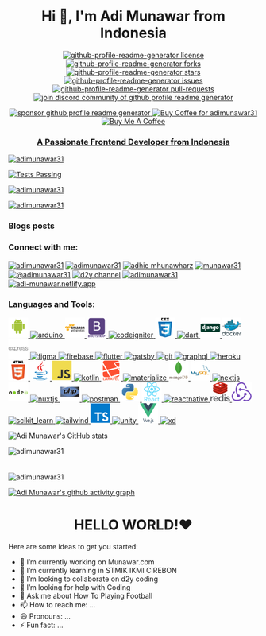 
<!-- ### Hi there 👋
![Adi Munawar31's GitHub stats](https://github-readme-stats.vercel.app/api?username=adimunawar31&show_icons=true&theme=radical)

[![Top Langs](https://github-readme-stats.vercel.app/api/top-langs/?username=adimunawar31)](https://github.com/adimunawar31/github-readme-stats)

I create blog posts and open source packages mainly about python and data engineering. I have a passion for learning and sharing my knowledge with others a public as possible. You can see a full list of what I am up to on munawar.com. If you found value in something I have created, please feel free to send a tip, give me a shout out @munawar31, give some ♥ on DEV.to/adimunawar31, or sign up for my newsletter at munawar.com/newsletter I would love to see you join. -->

<h1 align="center">Hi 👋, I'm Adi Munawar from Indonesia</h1>

<p align="center">
<a href="https://github.com/adimunawar31/d2ygatsby/main/LICENSE" target="blank">
<img src="https://img.shields.io/github/license/adimunawar31/d2y_channel?style=flat-square" alt="github-profile-readme-generator license" />
</a>
<a href="https://github.com/adimunawar31/d2y_channel/fork" target="blank">
<img src="https://img.shields.io/github/forks/adimunawar31/d2y_channel?style=flat-square" alt="github-profile-readme-generator forks"/>
</a>
<a href="https://github.com/adimunawar31/d2y_channel/stargazers" target="blank">
<img src="https://img.shields.io/github/stars/adimunawar31/d2y_channel?style=flat-square" alt="github-profile-readme-generator stars"/>
</a>
<a href="https://github.com/adimunawar31/d2y_channel/issues" target="blank">
<img src="https://img.shields.io/github/issues/adimunawar31/d2y_channel?style=flat-square" alt="github-profile-readme-generator issues"/>
</a>
<a href="https://github.com/adimunawar31/d2y_channel/pulls" target="blank">
<img src="https://img.shields.io/github/issues-pr/adimunawar31/d2y_channel?style=flat-square" alt="github-profile-readme-generator pull-requests"/>
</a>
<a href="https://discord.gg/HHMs7Eg" target="blank">
<img src="https://img.shields.io/discord/735303195105951764?label=Join%20Community&logo=discord&style=flat-square" alt="join discord community of github profile readme generator"/>
</a>
</p>

<p align="center">
<a href="https://www.paypal.me/adimunawar31"><img src="https://img.shields.io/badge/support-PayPal-blue?logo=PayPal&style=flat-square&label=Donate" alt="sponsor github profile readme generator"/>
</a>
<a href='https://ko-fi.com/A0A81XXSX' target='_blank'><img height='23' width="100" src='https://cdn.ko-fi.com/cdn/kofi3.png?v=2' alt='Buy Coffee for adimunawar31' />
</a>
<a href="https://www.buymeacoffee.com/adimunawar31" target="_blank"><img src="https://cdn.buymeacoffee.com/buttons/default-orange.png" alt="Buy Me A Coffee" height="23" width="100" style="border-radius:1px" />
</p>

<h3 align="center">A Passionate Frontend Developer from Indonesia</h3>

<p align="left"> <img src="https://komarev.com/ghpvc/?username=adimunawar31&label=Profile%20views&color=0e75b6&style=flat" alt="adimunawar31" /> </p>
<a align="left" href="https://github.com/adimunawar31/d2y_channel">
      <img alt="Tests Passing" src="https://github.com/anuraghazra/github-readme-stats/workflows/Test/badge.svg" />
    </a>

<p align="left"> <a href="https://github.com/adimunawar31/github-profile-trophy"><img src="https://github-profile-trophy.vercel.app/?username=adimunawar31&theme=onedark" alt="adimunawar31" /></a> </p>

<p align="left"> <a href="https://twitter.com/adimunawar31" target="blank"><img src="https://img.shields.io/twitter/follow/adimunawar31?logo=twitter&style=for-the-badge" alt="adimunawar31" /></a> </p>

### Blogs posts
<!-- BLOG-POST-LIST:START -->
<!-- BLOG-POST-LIST:END -->

<h3 align="left">Connect with me:</h3>
<p align="left">
<a href="https://twitter.com/adimunawar31" target="blank"><img align="center" src="https://raw.githubusercontent.com/rahuldkjain/github-profile-readme-generator/master/src/images/icons/Social/twitter.svg" alt="adimunawar31" height="30" width="40" /></a>
<a href="https://linkedin.com/in/adimunawar31" target="blank"><img align="center" src="https://raw.githubusercontent.com/rahuldkjain/github-profile-readme-generator/master/src/images/icons/Social/linked-in-alt.svg" alt="adimunawar31" height="30" width="40" /></a>
<a href="https://fb.com/adhie mhunawharz" target="blank"><img align="center" src="https://raw.githubusercontent.com/rahuldkjain/github-profile-readme-generator/master/src/images/icons/Social/facebook.svg" alt="adhie mhunawharz" height="30" width="40" /></a>
<a href="https://instagram.com/munawar31" target="blank"><img align="center" src="https://raw.githubusercontent.com/rahuldkjain/github-profile-readme-generator/master/src/images/icons/Social/instagram.svg" alt="munawar31" height="30" width="40" /></a>
<a href="https://medium.com/@adimunawar31" target="blank"><img align="center" src="https://raw.githubusercontent.com/rahuldkjain/github-profile-readme-generator/master/src/images/icons/Social/medium.svg" alt="@adimunawar31" height="30" width="40" /></a>
<a href="https://www.youtube.com/c/d2y channel" target="blank"><img align="center" src="https://raw.githubusercontent.com/rahuldkjain/github-profile-readme-generator/master/src/images/icons/Social/youtube.svg" alt="d2y channel" height="30" width="40" /></a>
<a href="https://discord.gg/adimunawar31" target="blank"><img align="center" src="https://raw.githubusercontent.com/rahuldkjain/github-profile-readme-generator/master/src/images/icons/Social/discord.svg" alt="adimunawar31" height="30" width="40" /></a>
<a href="/adi-munawar.netlify.app" target="blank"><img align="center" src="https://raw.githubusercontent.com/rahuldkjain/github-profile-readme-generator/master/src/images/icons/Social/rss.svg" alt="adi-munawar.netlify.app" height="30" width="40" /></a>
</p>

<h3 align="left">Languages and Tools:</h3>
<p align="left"> <a href="https://developer.android.com" target="_blank"> <img src="https://raw.githubusercontent.com/devicons/devicon/master/icons/android/android-original-wordmark.svg" alt="android" width="40" height="40"/> </a> <a href="https://www.arduino.cc/" target="_blank"> <img src="https://cdn.worldvectorlogo.com/logos/arduino-1.svg" alt="arduino" width="40" height="40"/> </a> <a href="https://aws.amazon.com" target="_blank"> <img src="https://raw.githubusercontent.com/devicons/devicon/master/icons/amazonwebservices/amazonwebservices-original-wordmark.svg" alt="aws" width="40" height="40"/> </a> <a href="https://getbootstrap.com" target="_blank"> <img src="https://raw.githubusercontent.com/devicons/devicon/master/icons/bootstrap/bootstrap-plain-wordmark.svg" alt="bootstrap" width="40" height="40"/> </a> <a href="https://codeigniter.com" target="_blank"> <img src="https://cdn.worldvectorlogo.com/logos/codeigniter.svg" alt="codeigniter" width="40" height="40"/> </a> <a href="https://www.w3schools.com/css/" target="_blank"> <img src="https://raw.githubusercontent.com/devicons/devicon/master/icons/css3/css3-original-wordmark.svg" alt="css3" width="40" height="40"/> </a> <a href="https://dart.dev" target="_blank"> <img src="https://www.vectorlogo.zone/logos/dartlang/dartlang-icon.svg" alt="dart" width="40" height="40"/> </a> <a href="https://www.djangoproject.com/" target="_blank"> <img src="https://raw.githubusercontent.com/devicons/devicon/master/icons/django/django-original.svg" alt="django" width="40" height="40"/> </a> <a href="https://www.docker.com/" target="_blank"> <img src="https://raw.githubusercontent.com/devicons/devicon/master/icons/docker/docker-original-wordmark.svg" alt="docker" width="40" height="40"/> </a> <a href="https://expressjs.com" target="_blank"> <img src="https://raw.githubusercontent.com/devicons/devicon/master/icons/express/express-original-wordmark.svg" alt="express" width="40" height="40"/> </a> <a href="https://www.figma.com/" target="_blank"> <img src="https://www.vectorlogo.zone/logos/figma/figma-icon.svg" alt="figma" width="40" height="40"/> </a> <a href="https://firebase.google.com/" target="_blank"> <img src="https://www.vectorlogo.zone/logos/firebase/firebase-icon.svg" alt="firebase" width="40" height="40"/> </a> <a href="https://flutter.dev" target="_blank"> <img src="https://www.vectorlogo.zone/logos/flutterio/flutterio-icon.svg" alt="flutter" width="40" height="40"/> </a> <a href="https://www.gatsbyjs.com/" target="_blank"> <img src="https://www.vectorlogo.zone/logos/gatsbyjs/gatsbyjs-icon.svg" alt="gatsby" width="40" height="40"/> </a> <a href="https://git-scm.com/" target="_blank"> <img src="https://www.vectorlogo.zone/logos/git-scm/git-scm-icon.svg" alt="git" width="40" height="40"/> </a> <a href="https://graphql.org" target="_blank"> <img src="https://www.vectorlogo.zone/logos/graphql/graphql-icon.svg" alt="graphql" width="40" height="40"/> </a> <a href="https://heroku.com" target="_blank"> <img src="https://www.vectorlogo.zone/logos/heroku/heroku-icon.svg" alt="heroku" width="40" height="40"/> </a> <a href="https://www.w3.org/html/" target="_blank"> <img src="https://raw.githubusercontent.com/devicons/devicon/master/icons/html5/html5-original-wordmark.svg" alt="html5" width="40" height="40"/> </a> <a href="https://www.java.com" target="_blank"> <img src="https://raw.githubusercontent.com/devicons/devicon/master/icons/java/java-original.svg" alt="java" width="40" height="40"/> </a> <a href="https://developer.mozilla.org/en-US/docs/Web/JavaScript" target="_blank"> <img src="https://raw.githubusercontent.com/devicons/devicon/master/icons/javascript/javascript-original.svg" alt="javascript" width="40" height="40"/> </a> <a href="https://kotlinlang.org" target="_blank"> <img src="https://www.vectorlogo.zone/logos/kotlinlang/kotlinlang-icon.svg" alt="kotlin" width="40" height="40"/> </a> <a href="https://laravel.com/" target="_blank"> <img src="https://raw.githubusercontent.com/devicons/devicon/master/icons/laravel/laravel-plain-wordmark.svg" alt="laravel" width="40" height="40"/> </a> <a href="https://materializecss.com/" target="_blank"> <img src="https://raw.githubusercontent.com/prplx/svg-logos/5585531d45d294869c4eaab4d7cf2e9c167710a9/svg/materialize.svg" alt="materialize" width="40" height="40"/> </a> <a href="https://www.mongodb.com/" target="_blank"> <img src="https://raw.githubusercontent.com/devicons/devicon/master/icons/mongodb/mongodb-original-wordmark.svg" alt="mongodb" width="40" height="40"/> </a> <a href="https://www.mysql.com/" target="_blank"> <img src="https://raw.githubusercontent.com/devicons/devicon/master/icons/mysql/mysql-original-wordmark.svg" alt="mysql" width="40" height="40"/> </a> <a href="https://nextjs.org/" target="_blank"> <img src="https://cdn.worldvectorlogo.com/logos/nextjs-3.svg" alt="nextjs" width="40" height="40"/> </a> <a href="https://nodejs.org" target="_blank"> <img src="https://raw.githubusercontent.com/devicons/devicon/master/icons/nodejs/nodejs-original-wordmark.svg" alt="nodejs" width="40" height="40"/> </a> <a href="https://nuxtjs.org/" target="_blank"> <img src="https://www.vectorlogo.zone/logos/nuxtjs/nuxtjs-icon.svg" alt="nuxtjs" width="40" height="40"/> </a> <a href="https://www.php.net" target="_blank"> <img src="https://raw.githubusercontent.com/devicons/devicon/master/icons/php/php-original.svg" alt="php" width="40" height="40"/> </a> <a href="https://postman.com" target="_blank"> <img src="https://www.vectorlogo.zone/logos/getpostman/getpostman-icon.svg" alt="postman" width="40" height="40"/> </a> <a href="https://www.python.org" target="_blank"> <img src="https://raw.githubusercontent.com/devicons/devicon/master/icons/python/python-original.svg" alt="python" width="40" height="40"/> </a> <a href="https://reactjs.org/" target="_blank"> <img src="https://raw.githubusercontent.com/devicons/devicon/master/icons/react/react-original-wordmark.svg" alt="react" width="40" height="40"/> </a> <a href="https://reactnative.dev/" target="_blank"> <img src="https://reactnative.dev/img/header_logo.svg" alt="reactnative" width="40" height="40"/> </a> <a href="https://redis.io" target="_blank"> <img src="https://raw.githubusercontent.com/devicons/devicon/master/icons/redis/redis-original-wordmark.svg" alt="redis" width="40" height="40"/> </a> <a href="https://redux.js.org" target="_blank"> <img src="https://raw.githubusercontent.com/devicons/devicon/master/icons/redux/redux-original.svg" alt="redux" width="40" height="40"/> </a> <a href="https://scikit-learn.org/" target="_blank"> <img src="https://upload.wikimedia.org/wikipedia/commons/0/05/Scikit_learn_logo_small.svg" alt="scikit_learn" width="40" height="40"/> </a> <a href="https://tailwindcss.com/" target="_blank"> <img src="https://www.vectorlogo.zone/logos/tailwindcss/tailwindcss-icon.svg" alt="tailwind" width="40" height="40"/> </a> <a href="https://www.typescriptlang.org/" target="_blank"> <img src="https://raw.githubusercontent.com/devicons/devicon/master/icons/typescript/typescript-original.svg" alt="typescript" width="40" height="40"/> </a> <a href="https://unity.com/" target="_blank"> <img src="https://www.vectorlogo.zone/logos/unity3d/unity3d-icon.svg" alt="unity" width="40" height="40"/> </a> <a href="https://vuejs.org/" target="_blank"> <img src="https://raw.githubusercontent.com/devicons/devicon/master/icons/vuejs/vuejs-original-wordmark.svg" alt="vuejs" width="40" height="40"/> </a> <a href="https://www.adobe.com/products/xd.html" target="_blank"> <img src="https://cdn.worldvectorlogo.com/logos/adobe-xd.svg" alt="xd" width="40" height="40"/> </a> </p>



![Adi Munawar's GitHub stats](https://github-readme-stats.vercel.app/api?username=adimunawar31&show_icons=true&theme=tokyonight)
<p><img style="margin-bottom: 20px" align="center" src="https://github-readme-stats.vercel.app/api/top-langs?username=adimunawar31&show_icons=true&locale=en&layout=compact&theme=tokyonight" alt="adimunawar31" /></p>
<p><img align="center" src="https://github-readme-streak-stats.herokuapp.com/?user=adimunawar31&theme=tokyonight" alt="adimunawar31" /></p>


[![Adi Munawar's github activity graph](https://activity-graph.herokuapp.com/graph?username=adimunawar31&theme=react-dark)](https://github.com/ashutosh00710/github-readme-activity-graph)

<h1 align="center">HELLO WORLD!❤</h1>

<p>Here are some ideas to get you started:</p>

- 🔭 I’m currently working on Munawar.com
- 🌱 I’m currently learning in STMIK IKMI CIREBON
- 👯 I’m looking to collaborate on d2y coding
- 🤔 I’m looking for help with Coding
- 💬 Ask me about How To Playing Football
- 📫 How to reach me: ...
- 😄 Pronouns: ...
- ⚡ Fun fact: ...

